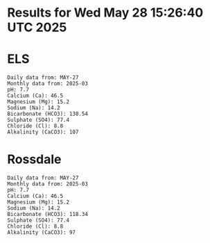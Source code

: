 # Results for Wed May 28 15:26:40 UTC 2025
# ELS
```
Daily data from: MAY-27
Monthly data from: 2025-03
pH: 7.7
Calcium (Ca): 46.5
Magnesium (Mg): 15.2
Sodium (Na): 14.2
Bicarbonate (HCO3): 130.54
Sulphate (SO4): 77.4
Chloride (Cl): 8.8
Alkalinity (CaCO3): 107
```
# Rossdale
```
Daily data from: MAY-27
Monthly data from: 2025-03
pH: 7.7
Calcium (Ca): 46.5
Magnesium (Mg): 15.2
Sodium (Na): 14.2
Bicarbonate (HCO3): 118.34
Sulphate (SO4): 77.4
Chloride (Cl): 8.8
Alkalinity (CaCO3): 97
```
